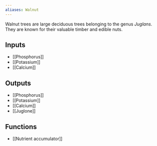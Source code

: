 ```yaml
---
aliases: Walnut
---
```

Walnut trees are large deciduous trees belonging to the genus _Juglans_. They are known for their valuable timber and edible nuts.
## Inputs
- [[Phosphorus]]
- [[Potassium]] 
- [[Calcium]]

## Outputs
- [[Phosphorus]]
- [[Potassium]] 
- [[Calcium]]
- [[Juglone]]

## Functions
- [[Nutrient accumulator]]